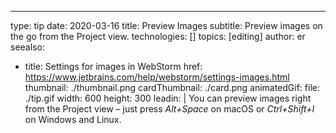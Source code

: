 ---
type: tip
date: 2020-03-16
title: Preview Images
subtitle: Preview images on the go from the Project view.
technologies: []
topics: [editing]
author: er
seealso:
- title: Settings for images in WebStorm
  href: https://www.jetbrains.com/help/webstorm/settings-images.html
thumbnail: ./thumbnail.png
cardThumbnail: ./card.png
animatedGif:
  file: ./tip.gif
  width: 600
  height: 300
leadin: |
  You can preview images right from the Project view – just press *Alt+Space* 
  on macOS or *Ctrl+Shift+I* on Windows and Linux.
